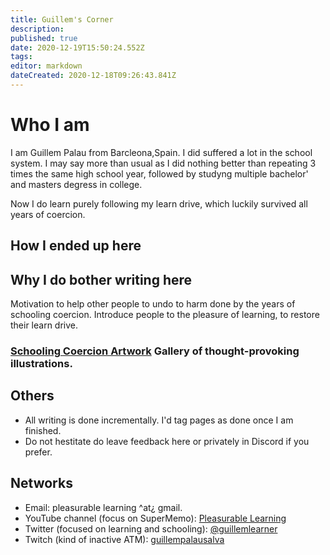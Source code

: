 ```yaml
---
title: Guillem's Corner
description: 
published: true
date: 2020-12-19T15:50:24.552Z
tags: 
editor: markdown
dateCreated: 2020-12-18T09:26:43.841Z
---
```


# Who I am
I am Guillem Palau from Barcleona,Spain. I did suffered a lot in the school system. I may say more than usual as I did nothing better than repeating 3 times the same high school year, followed by studyng multiple bachelor' and masters degress in college.

Now I do learn purely following my learn drive, which luckily survived all years of coercion.

## How I ended up here



## Why I do bother writing here
 Motivation to help other people to undo to harm done by the years of schooling coercion. Introduce people to the pleasure of learning, to restore their learn drive.



### [Schooling Coercion Artwork](https://www.supermemo.wiki/en/blogs/guillem/schooling-coercion-artwork) Gallery of thought-provoking illustrations.

## Others
- All writing is done incrementally. I'd tag pages as done once I am finished.
- Do not hestitate do leave feedback here or privately in Discord if you prefer.

## Networks
- Email: pleasurable learning ^at¿ gmail.
- YouTube channel (focus on SuperMemo): [Pleasurable Learning](https://www.youtube.com/channel/UCus-Fyf-I-Le1vS4tfZ_GlA)
- Twitter (focused on learning and schooling): [@guillemlearner](https://twitter.com/guillemlearner)
- Twitch (kind of inactive ATM): [guillempalausalva](https://www.twitch.tv/guillempalausalva)